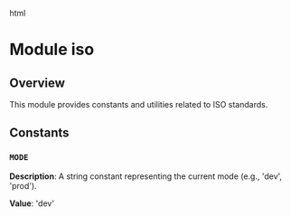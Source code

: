 html
<h1>Module iso</h1>

<h2>Overview</h2>
<p>This module provides constants and utilities related to ISO standards.</p>

<h2>Constants</h2>

<h3><code>MODE</code></h3>

<p><strong>Description</strong>: A string constant representing the current mode (e.g., 'dev', 'prod').</p>
<p><strong>Value</strong>: 'dev'</p>
